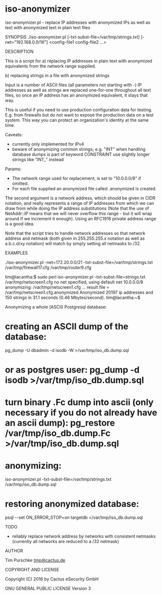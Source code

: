 # iso-anonymizer

iso-anonymizer.pl - replace IP addresses with anonymized IPs as well as text with anonymized text in plain text files

SYNOPSIS
  ./iso-anonymizer.pl [-txt-subst-file=/var/tmp/strings.txt] [-net="192.168.0.0/16"] <config-file1 config-file2 ...> 

DESCRIPTION

This is a script for 
a) replacing IP addresses in plain text with anonymized equivalents from 
the network range supplied.

b) replacing strings in a file with anonymized strings

Input is a number of ASCII files (all parameters not starting with -)
IP addresses as well as strings are replaced  one-for-one throughout 
all text files, so once an IP address has an anonymized equivalent, 
it stays that way. 

This is useful if you need to use production configuration data for testing.
E.g. from firewalls but do not want to expose the production data on a
test system. This way you can protect an organization's 
identity at the same time.

Caveats: 
- currently only implemented for IPv4
- beware of anonymizing common strings; e.g. "INT" when handling database dumps is part of keyword CONSTRAINT
  use slightly longer strings like "INT_" instead

Params:
- The network range used for replacement, is set to "10.0.0.0/8" if omitted.
- For each file <infile> supplied an anonymized file called 
  <infile>.anonymized is created.

The second argument is a network address, which should be given in
CIDR notation, and really represents a range of IP addresses from
which we can draw from while doing the IP address substitutions (Note
that the use of NetAddr::IP means that we will never overflow this
range - but it will wrap around if we increment it enough). Using an
RFC1918 private address range is a good idea.

Note that the script tries to handle network addresses so that 
network address and netmask (both given in 255.255.255.x notation
as well as a.b.c.d/xy notation) will match by simply setting 
all netmasks to /32. 

EXAMPLES

./iso-anonymizer.pl -net=172.20.0.0/21 -txt-subst-file=/var/tmp/strings.txt /var/tmp/firewall17.cfg /var/tmp/router9.cfg

 tim@lacantha:$ sudo perl iso-anonymizer.pl -txt-subst-file=strings.txt /var/tmp/netscreen1.cfg
 no net specified, using default net 10.0.0.0/8
 anonymizing: /var/tmp/netscreen1.cfg ... result file = /var/tmp/netscreen1.cfg.anonymized
 Anonymized 20197 ip addresses and 150 strings in 31.1 seconds (0.46 Mbytes/second).
 tim@lacantha:~$ 
 
Anonymizing a whole (ASCII) Postgresql database:
  # creating an ASCII dump of the database:
  pg_dump -U dbadmin -d isodb -W >/var/tmp/iso_db.dump.sql
  # or as postgres user:  pg_dump -d isodb >/var/tmp/iso_db.dump.sql
  # turn binary .Fc dump into ascii (only necessary if you do not already have an ascii dump): pg_restore /var/tmp/iso_db.dump.Fc >/var/tmp/iso_db.dump.sql
  # anonymizing:
  iso-anonymizer.pl -txt-subst-file=/var/tmp/strings.txt /var/tmp/iso_db.dump.sql
  # restoring anonymized database:
  psql --set ON_ERROR_STOP=on targetdb </var/tmp/iso_db.dump.sql

TODO

- reliably replace network address by networks with consistent netmasks
  (currently all networks are reduced to a /32 netmask)

AUTHOR

Tim Purschke tmp@cactus.de

COPYRIGHT AND LICENSE

Copyright (C) 2016 by Cactus eSecurity GmbH

GNU GENERAL PUBLIC LICENSE Version 3

